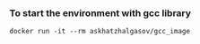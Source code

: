 ### To start the environment with gcc library
```
docker run -it --rm askhatzhalgasov/gcc_image
```
